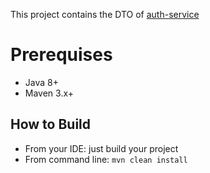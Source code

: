 This project contains the DTO of [auth-service](https://github.com/htchepannou/auth-service)
# Prerequises
- Java 8+
- Maven 3.x+

## How to Build
- From your IDE: just build your project
- From command line: ``mvn clean install``
